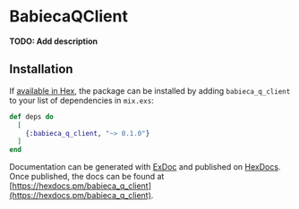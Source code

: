 # BabiecaQClient

**TODO: Add description**

## Installation

If [available in Hex](https://hex.pm/docs/publish), the package can be installed
by adding `babieca_q_client` to your list of dependencies in `mix.exs`:

```elixir
def deps do
  [
    {:babieca_q_client, "~> 0.1.0"}
  ]
end
```

Documentation can be generated with [ExDoc](https://github.com/elixir-lang/ex_doc)
and published on [HexDocs](https://hexdocs.pm). Once published, the docs can
be found at [https://hexdocs.pm/babieca_q_client](https://hexdocs.pm/babieca_q_client).

